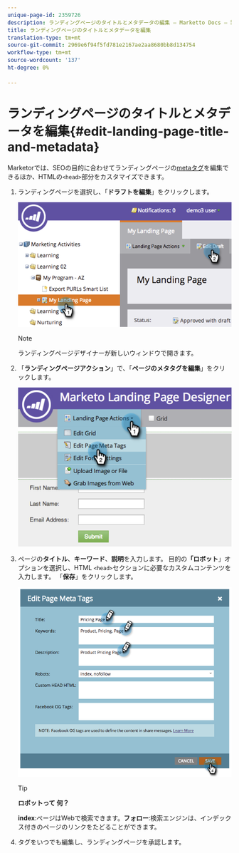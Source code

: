 ```yaml
---
unique-page-id: 2359726
description: ランディングページのタイトルとメタデータの編集 — Marketto Docs — 製品ドキュメント
title: ランディングページのタイトルとメタデータを編集
translation-type: tm+mt
source-git-commit: 2969e6f94f5fd781e2167ae2aa8680bb8d134754
workflow-type: tm+mt
source-wordcount: '137'
ht-degree: 0%

---
```



# ランディングページのタイトルとメタデータを編集{#edit-landing-page-title-and-metadata}

Marketorでは、SEOの目的に合わせてランディングページの[metaタグ](https://www.w3schools.com/tags/tag_meta.asp)を編集できるほか、HTMLの`<head>`部分をカスタマイズできます。

1. ランディングページを選択し、「**ドラフトを編集**」をクリックします。

   ![](assets/image2014-9-17-11-3a39-3a21.png)

   >[!NOTE]
   >
   >ランディングページデザイナーが新しいウィンドウで開きます。

1. 「**ランディングページアクション**」で、「**ページのメタタグを編集**」をクリックします。

   ![](assets/image2014-9-17-11-3a39-3a32.png)

1. ページの&#x200B;**タイトル**、**キーワード**、**説明**&#x200B;を入力します。 目的の&#x200B;**「ロボット**」オプションを選択し、HTML `<head>`セクションに必要なカスタムコンテンツを入力します。 「**保存**」をクリックします。

   ![](assets/image2014-9-17-11-3a39-3a50.png)

   >[!TIP]
   >
   >**ロボットって [](https://www.robotstxt.org/meta.html) 何？**
   >
   >**index**:ページはWebで検索できます。**フォロー**:検索エンジンは、インデックス付きのページのリンクをたどることができます。

1. タグをいつでも編集し、ランディングページを承認します。
